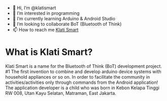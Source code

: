 - 👋 Hi, I’m @klatismart
- 👀 I’m interested in programming
- 🌱 I’m currently learning Arduino & Android Studio
- 💞️ I’m looking to collaborate BoT (Bluetooth of Think)
- 📫 How to reach me [Klati Smart](mailto:klatismart@gmail.com)

# What is Klati Smart?

Klati Smart is a name for the Bluetooth of Think (BoT) development project. #1 The first invention to combine and develop arduino device systems with household appliances or so on. In order to facilitate the community in activities/activities only through commands from the Android application! The application developer is a child who was born in Kebon Kelapa Tinggi RW 008, Utan Kayu Selatan, Matraman, East Jakarta.

<!---
klatismart/klatismart is a ✨ special ✨ repository because its `README.md` (this file) appears on your GitHub profile.
You can click the Preview link to take a look at your changes.
--->
